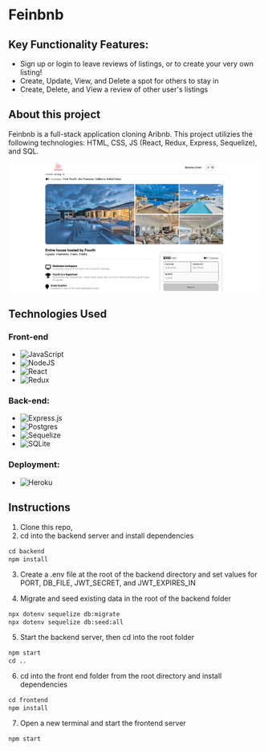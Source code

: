 # Feinbnb

## Key Functionality Features:

- Sign up or login to leave reviews of listings, or to create your very own listing!
- Create, Update, View, and Delete a spot for others to stay in
- Create, Delete, and View a review of other user's listings

## About this project

Feinbnb is a full-stack application cloning Aribnb. This project utilizies the following technologies: HTML, CSS, JS (React, Redux, Express, Sequelize), and SQL.

![example-picture]

[example-picture]: readme-example.png

## Technologies Used

### Front-end

- ![JavaScript](https://img.shields.io/badge/javascript-%23323330.svg?style=for-the-badge&logo=javascript&logoColor=%23F7DF1E)
- ![NodeJS](https://img.shields.io/badge/node.js-6DA55F?style=for-the-badge&logo=node.js&logoColor=white)
- ![React](https://img.shields.io/badge/react-%2320232a.svg?style=for-the-badge&logo=react&logoColor=%2361DAFB)
- ![Redux](https://img.shields.io/badge/redux-%23593d88.svg?style=for-the-badge&logo=redux&logoColor=white)

### Back-end:

- ![Express.js](https://img.shields.io/badge/express.js-%23404d59.svg?style=for-the-badge&logo=express&logoColor=%2361DAFB)
- ![Postgres](https://img.shields.io/badge/postgres-%23316192.svg?style=for-the-badge&logo=postgresql&logoColor=white)
- ![Sequelize](https://img.shields.io/badge/Sequelize-52B0E7?style=for-the-badge&logo=Sequelize&logoColor=white)
- ![SQLite](https://img.shields.io/badge/sqlite-%2307405e.svg?style=for-the-badge&logo=sqlite&logoColor=white)

### Deployment:

- ![Heroku](https://img.shields.io/badge/heroku-%23430098.svg?style=for-the-badge&logo=heroku&logoColor=white)

## Instructions

1. Clone this repo,
2. cd into the backend server and install dependencies

```
cd backend
npm install
```

3. Create a .env file at the root of the backend directory and set values for PORT, DB_FILE, JWT_SECRET, and JWT_EXPIRES_IN

4. Migrate and seed existing data in the root of the backend folder

```
npx dotenv sequelize db:migrate
npx dotenv sequelize db:seed:all
```

5. Start the backend server, then cd into the root folder

```
npm start
cd ..
```

6. cd into the front end folder from the root directory and install dependencies

```
cd frontend
npm install
```

7. Open a new terminal and start the frontend server

```
npm start
```
